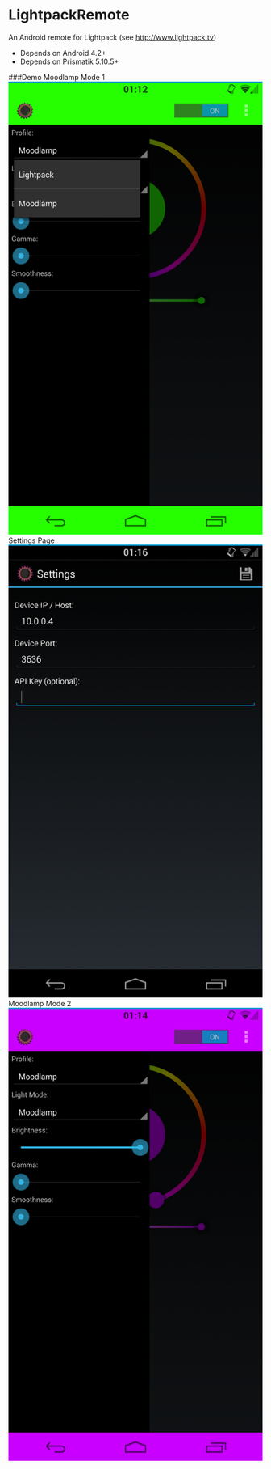 LightpackRemote
===============

An Android remote for Lightpack (see http://www.lightpack.tv) 

- Depends on Android 4.2+
- Depends on Prismatik 5.10.5+

###Demo
Moodlamp Mode 1
![Development Demo](assets/demo.png)
Settings Page
![Development Demo](assets/demo3.png)
Moodlamp Mode 2
![Development Demo](assets/demo2.png)

